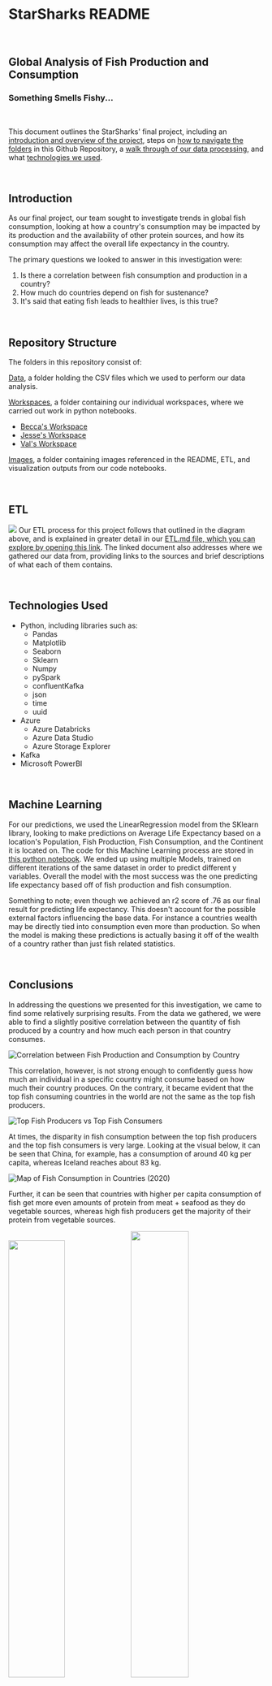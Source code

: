 <h1> StarSharks README </h1>

<br>

## Global Analysis of Fish Production and Consumption
### Something Smells Fishy...

<br>

This document outlines the StarSharks' final project, including an [introduction and overview of the project](#introduction), steps on [how to navigate the folders](#repository-structure) in this Github Repository, a [walk through of our data processing](#etl), and what [technologies we used](#technologies-used).

<br> 

## Introduction
As our final project, our team sought to investigate trends in global fish consumption, looking at how a country's consumption may be impacted by its production and the availability of other protein sources, and how its consumption may affect the overall life expectancy in the country. 

The primary questions we looked to answer in this investigation were:
1. Is there a correlation between fish consumption and production in a country?
2. How much do countries depend on fish for sustenance?
3. It's said that eating fish leads to healthier lives, is this true? 



<br>

## Repository Structure


The folders in this repository consist of:

[Data](./Data/), a folder holding the CSV files which we used to perform our data analysis.

[Workspaces](./Workspaces/), a folder containing our individual workspaces, where we carried out work in python notebooks.
- [Becca's Workspace](/Workspaces/Becca_workspace/)
- [Jesse's Workspace](/Workspaces/Jesses_workspace/)
- [Val's Workspace](/Workspaces/Vals_workspace/)

[Images](./Images/), a folder containing images referenced in the README, ETL, and visualization outputs from our code notebooks.

<br>

## ETL
![](./Images/diagram.png)
Our ETL process for this project follows that outlined in the diagram above, and is explained in greater detail in our [ETL.md file, which you can explore by opening this link](./ETL.md). The linked document also addresses where we gathered our data from, providing links to the sources and brief descriptions of what each of them contains. 

<br>

## Technologies Used
- Python, including libraries such as:
    - Pandas
    - Matplotlib
    - Seaborn
    - Sklearn
    - Numpy
    - pySpark
    - confluentKafka
    - json
    - time
    - uuid
- Azure
    - Azure Databricks
    - Azure Data Studio
    - Azure Storage Explorer
- Kafka 
- Microsoft PowerBI

<br>

## Machine Learning
For our predictions, we used the LinearRegression model from the SKlearn library, looking to make predictions on Average Life Expectancy based on a location's Population, Fish Production, Fish Consumption, and the Continent it is located on. The code for this Machine Learning process are stored in [this python notebook](Workspaces/Vals_workspace). We ended up using multiple Models, trained on different iterations of the same dataset in order to predict different y variables. Overall the model with the most success was the one predicting life expectancy based off of fish production and fish consumption.

Something to note; even though we achieved an r2 score of .76 as our final result for predicting life expectancy. This doesn't account for the possible external factors influencing the base data. For instance a countries wealth may be directly tied into consumption even more than production. So when the model is making these predictions is actually basing it off of the wealth of a country rather than just fish related statistics. 

<br>

## Conclusions
In addressing the questions we presented for this investigation, we came to find some relatively surprising results. From the data we gathered, we were able to find a slightly positive correlation between the quantity of fish produced by a country and how much each person in that country consumes.

![Correlation between Fish Production and Consumption by Country](./Images/Correlation.png)

This correlation, however, is not strong enough to confidently guess how much an individual in a specific country might consume based on how much their country produces. On the contrary, it became evident that the top fish consuming countries in the world are not the same as the top fish producers.

![Top Fish Producers vs Top Fish Consumers](./Images/producers_vs_consumers.png)

At times, the disparity in fish consumption between the top fish producers and the top fish consumers is very large. Looking at the visual below, it can be seen that China, for example, has a consumption of around 40 kg per capita, whereas Iceland reaches about 83 kg.

![Map of Fish Consumption in Countries (2020)](./Images/map.png)

Further, it can be seen that countries with higher per capita consumption of fish get more even amounts of protein from meat + seafood as they do vegetable sources, whereas high fish producers get the majority of their protein from vegetable sources. 

<p>
<img src="./Images/top_consumers.png" width="47%" />
<img src="./Images/top_producers.png" width="47.5%" />
</p>

Finally, in generating a predictive model to determine life expectancy based on some of our fish facts (fish production, consumption, as well as country population and location), we were able to produce a highly accurate predictive result. From this result, we could establish that there was a high correlation between fishing consumption and life expectancy of people within a country. This would support the question of "does eating fish lead to a longer life?", although it would be a bit more complicated to make the claim using our findings as a basis. 
